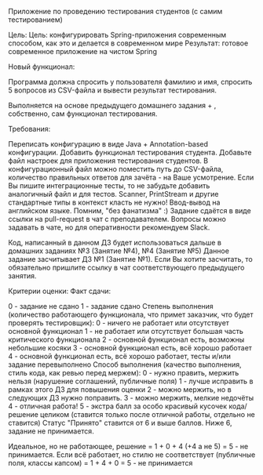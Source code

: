 Приложение по проведению тестирования студентов (с самим тестированием)

Цель:
Цель: конфигурировать Spring-приложения современным способом, как это и делается в современном мире Результат: готовое современное приложение на чистом Spring

Новый функционал:

Программа должна спросить у пользователя фамилию и имя, спросить 5 вопросов из CSV-файла и вывести результат тестирования.

Выполняется на основе предыдущего домашнего задания + , собственно, сам функционал тестирования.

Требования:

Переписать конфигурацию в виде Java + Annotation-based конфигурации.
Добавить функционал тестирования студента.
Добавьте файл настроек для приложения тестирования студентов.
В конфигурационный файл можно поместить путь до CSV-файла, количество правильных ответов для зачёта - на Ваше усмотрение.
Если Вы пишите интеграционные тесты, то не забудьте добавить аналогичный файл и для тестов.
Scanner, PrintStream и другие стандартные типы в контекст класть не нужно!
Ввод-вывод на английском языке.
Помним, "без фанатизма" :)
Задание сдаётся в виде ссылки на pull-request в чат с преподавателем. Вопросы можно задавать в чате, но для оперативности рекомендуем Slack.

Код, написанный в данном ДЗ будет использоваться дальше в домашних заданиях №3 (Занятие №4), №4 (Занятие №5) Данное задание засчитывает ДЗ №1 (Занятие №1). Если Вы хотите засчитать, то обязательно пришлите ссылку в чат соответствующего предыдущего занятия.

Критерии оценки:
Факт сдачи:

0 - задание не сдано
1 - задание сдано Степень выполнения (количество работающего функционала, что примет заказчик, что будет проверять тестировщик):
0 - ничего не работает или отсутствует основной функционал
1 - не работает или отсутствует большая часть критического функционала
2 - основной функционал есть, возможны небольшие косяки
3 - основной функционал есть, всё хорошо работает
4 - основной функционал есть, всё хорошо работает, тесты и/или задание перевыполнено Способ выполнения (качество выполнения, стиль кода, как ревью перед мержем):
0 - нужно править, мержить нельзя (нарушение соглашений, публичные поля)
1 - лучше исправить в рамках этого ДЗ для повышения оценки
2 - можно мержить, но в следующих ДЗ нужно поправить.
3 - можно мержить, мелкие недочёты
4 - отличная работа!
5 - экстра балл за особо красивый кусочек кода/решение целиком (ставится только после отличной работы, отдельно не ставится)
Статус "Принято" ставится от 6 и выше баллов. Ниже 6, задание не принимается.

Идеальное, но не работающее, решение = 1 + 0 + 4 (+4 а не 5) = 5 - не принимается. Если всё работает, но стилю не соответствует (публичные поля, классы капсом) = 1 + 4 + 0 = 5 - не принимается